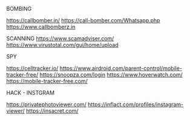 
BOMBING 


https://callbomber.in/
https://call-bomber.com/Whatsapp.php
https://www.callbomberz.in

SCANNING 
https://www.scamadviser.com/
https://www.virustotal.com/gui/home/upload


SPY

https://celltracker.io/
https://www.airdroid.com/parent-control/mobile-tracker-free/
https://snoopza.com/login
https://www.hoverwatch.com/
https://mobile-tracker-free.com/


HACK - INSTGRAM 

https://privatephotoviewer.com/
https://inflact.com/profiles/instagram-viewer/
https://insacret.com/
